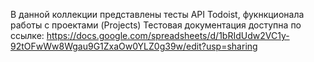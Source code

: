 В данной коллекции представлены тесты API Todoist, фукнкционала работы с проектами (Projects)
Тестовая документация доступна по ссылке:
https://docs.google.com/spreadsheets/d/1bRIdUdw2VC1y-92tOFwWw8Wgau9G1ZxaOw0YLZ0g39w/edit?usp=sharing
